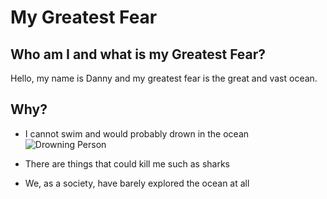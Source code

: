 # My Greatest Fear

## Who am I and what is my Greatest Fear?
Hello, my name is Danny and my greatest fear is the great and vast ocean.
## Why?
- I cannot swim and would probably drown in the ocean
![Drowning Person](https://www.istockphoto.com/jp/%E3%83%99%E3%82%AF%E3%82%BF%E3%83%BC/%E6%B5%B7%E3%81%AE%E3%82%B4%E3%83%9F%E3%81%AB%E6%BA%BA%E3%82%8C%E3%81%A6%E3%81%84%E3%82%8B%E7%94%B7%E3%83%91%E3%83%8B%E3%83%83%E3%82%AF%E3%81%AB%E9%99%A5%E3%81%A3%E3%81%9F%E5%B0%91%E5%B9%B4%E3%81%8C%E6%89%8B%E3%82%92%E4%B8%8A%E3%81%92%E9%80%83%E3%81%92%E3%82%88%E3%81%86%E3%81%A8%E3%81%97%E5%8A%A9%E3%81%91%E3%82%92%E6%B1%82%E3%82%81%E3%82%8B-gm1203955141-346233863)

- There are things that could kill me such as sharks
- We, as a society, have barely explored the ocean at all


